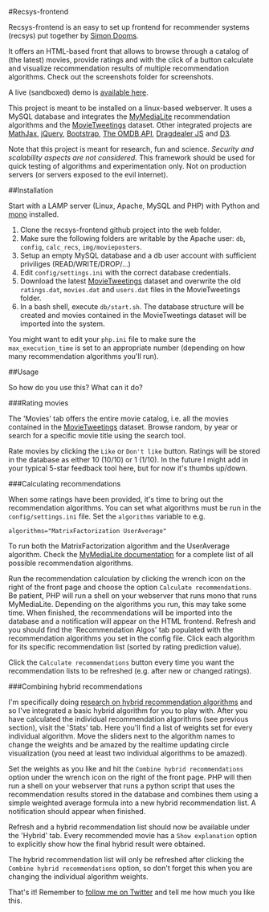 #Recsys-frontend

Recsys-frontend is an easy to set up frontend for recommender systems (recsys) put together by [Simon Dooms](http://twitter.com/sidooms). 

It offers an HTML-based front that allows to browse through a catalog of (the latest) movies, provide ratings and with the click of a button calculate and visualize recommendation results of multiple recommendation algorithms. Check out the screenshots folder for screenshots. 

A live (sandboxed) demo is [available here](http://www.themoviebrain.com/otherprojects/live/).

This project is meant to be installed on a linux-based webserver. It uses a MySQL database and integrates the [MyMediaLite](https://github.com/zenogantner/MyMediaLite) recommendation algorithms and the [MovieTweetings](https://github.com/sidooms/MovieTweetings) dataset. Other integrated projects are [MathJax](http://www.mathjax.org/), [jQuery](http://jquery.com/), [Bootstrap](https://github.com/twbs/bootstrap), [The OMDB API](http://www.omdbapi.com/), [Dragdealer JS](http://code.ovidiu.ch/dragdealer/) and [D3](http://d3js.org/).

Note that this project is meant for research, fun and science. *Security and scalability aspects are not considered.* This framework should be used for quick testing of algorithms and experimentation only. Not on production servers (or servers exposed to the evil internet).

##Installation

Start with a LAMP server (Linux, Apache, MySQL and PHP) with Python and [mono](http://www.mono-project.com) installed.

1. Clone the recsys-frontend github project into the web folder.
2. Make sure the following folders are writable by the Apache user: `db`, `config`, `calc_recs`, `img/movieposters`.
3. Setup an empty MySQL database and a db user account with sufficient priviliges (READ/WRITE/DROP/...)
4. Edit `config/settings.ini` with the correct database credentials.
6. Download the latest [MovieTweetings](https://github.com/sidooms/MovieTweetings) dataset and overwrite the old `ratings.dat`, `movies.dat` and `users.dat` files in the MovieTweetings folder.
5. In a bash shell, execute `db/start.sh`. The database structure will be created and movies contained in the MovieTweetings dataset will be imported into the system.

You might want to edit your `php.ini` file to make sure the `max_execution_time` is set to an appropriate number (depending on how many recommendation algorithms you'll run).

##Usage

So how do you use this? What can it do?

###Rating movies

The 'Movies' tab offers the entire movie catalog, i.e. all the movies contained in the [MovieTweetings](https://github.com/sidooms/MovieTweetings) dataset. Browse random, by year or search for a specific movie title using the search tool.

Rate movies by clicking the `Like` or `Don't like` button. Ratings will be stored in the database as either 10 (10/10) or 1 (1/10). In the future I might add in your typical 5-star feedback tool here, but for now it's thumbs up/down.

###Calculating recommendations

When some ratings have been provided, it's time to bring out the recommendation algorithms. You can set what algorithms must be run in the `config/settings.ini` file. Set the `algorithms` variable to e.g. 

    algorithms="MatrixFactorization UserAverage"

To run both the MatrixFactorization algorithm and the UserAverage algorithm. Check the [MyMediaLite documentation](http://mymedialite.net/documentation/rating_prediction.html) for a complete list of all possible recommendation algorithms.

Run the recommendation calculation by clicking the wrench icon on the right of the front page and choose the option `Calculate recommendations`. Be patient, PHP will run a shell on your webserver that runs mono that runs MyMediaLite. Depending on the algorithms you run, this may take some time. When finished, the recommendations will be imported into the database and a notification will appear on the HTML frontend. Refresh and you should find the 'Recommendation Algos' tab populated with the recommendation algorithms you set in the config file. Click each algorithm for its specific recommendation list (sorted by rating prediction value).

Click the `Calculate recommendations` button every time you want the recommendation lists to be refreshed (e.g. after new or changed ratings).

###Combining hybrid recommendations

I'm specifically doing [research on hybrid recommendation algorithms](http://scholar.google.be/citations?user=owaD8qkAAAAJ&hl=en) and so I've integrated a basic hybrid algorithm for you to play with. After you have calculated the individual recommendation algorithms (see previous section), visit the 'Stats' tab. Here you'll find a list of weights set for every individual algorithm. Move the sliders next to the algorithm names to change the weights and be amazed by the realtime updating circle visualization (you need at least two individual algorithms to be amazed).

Set the weights as you like and hit the `Combine hybrid recommendations` option under the wrench icon on the right of the front page. PHP will then run a shell on your webserver that runs a python script that uses the recommendation results stored in the database and combines them using a simple weighted average formula into a new hybrid recommendation list. A notification should appear when finished.

Refresh and a hybrid recommendation list should now be available under the 'Hybrid' tab. Every recommended movie has a `Show explanation` option to explicitly show how the final hybrid result were obtained.

The hybrid recommendation list will only be refreshed after clicking the `Combine hybrid recommendations` option, so don't forget this when you are changing the individual algorithm weights.

That's it! Remember to [follow me on Twitter](http://twitter.com/sidooms) and tell me how much you like this.
